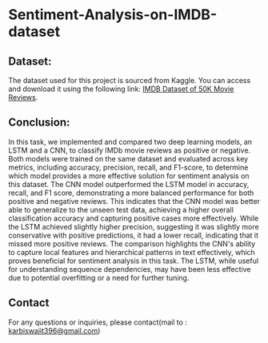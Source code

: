 # Sentiment-Analysis-on-IMDB-dataset

## Dataset:
The dataset used for this project is sourced from Kaggle. You can access and download it using the following link: [IMDB Dataset of 50K Movie Reviews](https://www.kaggle.com/datasets/lakshmi25npathi/imdb-dataset-of-50k-movie-reviews).

## Conclusion:
In this task, we implemented and compared two deep learning models, an LSTM and a CNN, to classify IMDb movie reviews as positive or negative. Both models were trained on the same dataset and evaluated across key metrics, including accuracy, precision, recall, and F1-score, to determine which model provides a more effective solution for sentiment analysis on this dataset. The CNN model outperformed the LSTM model in accuracy, recall, and F1 score, demonstrating a more balanced performance for both positive and negative reviews. This indicates that the CNN model was better able to generalize to the unseen test data, achieving a
higher overall classification accuracy and capturing positive cases more effectively. While the LSTM achieved slightly higher precision, suggesting it was slightly more conservative with positive predictions, it had a lower recall, indicating that it missed more positive reviews. The comparison highlights the CNN's ability to capture local features and hierarchical patterns in text effectively, which proves beneficial
for sentiment analysis in this task. The LSTM, while useful for understanding sequence dependencies, may have been less effective due to potential overfitting or a need for further tuning.

## Contact

For any questions or inquiries, please contact(mail to : karbiswajit396@gmail.com)

